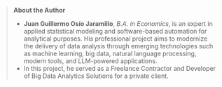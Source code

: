 > **About the Author**  
> * **Juan Guillermo Osío Jaramillo**, *B.A. in Economics*, is an expert in applied statistical modeling and software-based automation for analytical purposes. His professional project aims to modernize the delivery of data analysis through emerging technologies such as machine learning, big data, natural language processing, modern tools, and LLM-powered applications.  
> * In this project, he served as a Freelance Contractor and Developer of Big Data Analytics Solutions for a private client.
